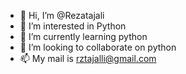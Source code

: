 - 👋 Hi, I’m @Rezatajali
- 👀 I’m interested in Python
- 🌱 I’m currently learning python
- 💞️ I’m looking to collaborate on python
- 📫 My mail is rztajalli@gmail.com

<!---
Rezatajali/Rezatajali is a ✨ special ✨ repository because its `README.md` (this file) appears on your GitHub profile.
You can click the Preview link to take a look at your changes.
--->
